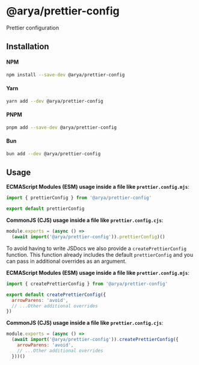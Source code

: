 # @arya/prettier-config

Prettier configuration

## Installation

#### NPM

```bash
npm install --save-dev @arya/prettier-config
```

#### Yarn

```bash
yarn add --dev @arya/prettier-config
```

#### PNPM

```bash
pnpm add --save-dev @arya/prettier-config
```

#### Bun

```bash
bun add --dev @arya/prettier-config
```

## Usage

**ECMAScript Modules (ESM) usage inside a file like `prettier.config.mjs`**:

```js
import { prettierConfig } from '@arya/prettier-config'

export default prettierConfig
```

**CommonJS (CJS) usage inside a file like `prettier.config.cjs`**:

```js
module.exports = (async () =>
  (await import('@arya/prettier-config')).prettierConfig)()
```

To avoid having to write JSDocs we also provide a `createPrettierConfig` function. This function already includes the default `prettierConfig` and you can pass in additional overrides as an argument.

**ECMAScript Modules (ESM) usage inside a file like `prettier.config.mjs`**:

```js
import { createPrettierConfig } from '@arya/prettier-config'

export default createPrettierConfig({
  arrowParens: 'avoid',
  // ...Other additional overrides
})
```

**CommonJS (CJS) usage inside a file like `prettier.config.cjs`**:

```js
module.exports = (async () =>
  (await import('@arya/prettier-config')).createPrettierConfig({
    arrowParens: 'avoid',
    // ...Other additional overrides
  }))()
```
